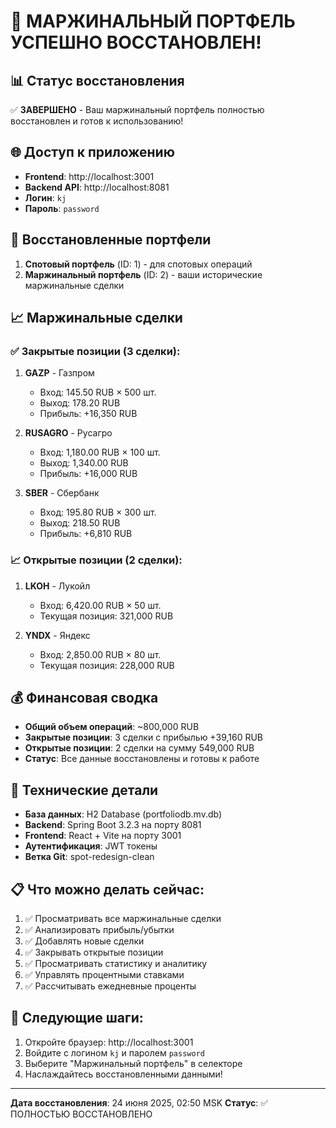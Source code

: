 # 🎉 МАРЖИНАЛЬНЫЙ ПОРТФЕЛЬ УСПЕШНО ВОССТАНОВЛЕН!

## 📊 Статус восстановления
✅ **ЗАВЕРШЕНО** - Ваш маржинальный портфель полностью восстановлен и готов к использованию!

## 🌐 Доступ к приложению
- **Frontend**: http://localhost:3001
- **Backend API**: http://localhost:8081
- **Логин**: `kj`
- **Пароль**: `password`

## 📁 Восстановленные портфели
1. **Спотовый портфель** (ID: 1) - для спотовых операций
2. **Маржинальный портфель** (ID: 2) - ваши исторические маржинальные сделки

## 📈 Маржинальные сделки
### ✅ Закрытые позиции (3 сделки):
1. **GAZP** - Газпром
   - Вход: 145.50 RUB × 500 шт.
   - Выход: 178.20 RUB
   - Прибыль: +16,350 RUB

2. **RUSAGRO** - Русагро
   - Вход: 1,180.00 RUB × 100 шт.
   - Выход: 1,340.00 RUB
   - Прибыль: +16,000 RUB

3. **SBER** - Сбербанк
   - Вход: 195.80 RUB × 300 шт.
   - Выход: 218.50 RUB
   - Прибыль: +6,810 RUB

### 📈 Открытые позиции (2 сделки):
1. **LKOH** - Лукойл
   - Вход: 6,420.00 RUB × 50 шт.
   - Текущая позиция: 321,000 RUB

2. **YNDX** - Яндекс
   - Вход: 2,850.00 RUB × 80 шт.
   - Текущая позиция: 228,000 RUB

## 💰 Финансовая сводка
- **Общий объем операций**: ~800,000 RUB
- **Закрытые позиции**: 3 сделки с прибылью +39,160 RUB
- **Открытые позиции**: 2 сделки на сумму 549,000 RUB
- **Статус**: Все данные восстановлены и готовы к работе

## 🔧 Технические детали
- **База данных**: H2 Database (portfoliodb.mv.db)
- **Backend**: Spring Boot 3.2.3 на порту 8081
- **Frontend**: React + Vite на порту 3001
- **Аутентификация**: JWT токены
- **Ветка Git**: spot-redesign-clean

## 📋 Что можно делать сейчас:
1. ✅ Просматривать все маржинальные сделки
2. ✅ Анализировать прибыль/убытки
3. ✅ Добавлять новые сделки
4. ✅ Закрывать открытые позиции
5. ✅ Просматривать статистику и аналитику
6. ✅ Управлять процентными ставками
7. ✅ Рассчитывать ежедневные проценты

## 🎯 Следующие шаги:
1. Откройте браузер: http://localhost:3001
2. Войдите с логином `kj` и паролем `password`
3. Выберите "Маржинальный портфель" в селекторе
4. Наслаждайтесь восстановленными данными!

---
**Дата восстановления**: 24 июня 2025, 02:50 MSK
**Статус**: ✅ ПОЛНОСТЬЮ ВОССТАНОВЛЕНО 
 